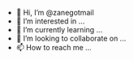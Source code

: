 - 👋 Hi, I’m @zanegotmail
- 👀 I’m interested in ...
- 🌱 I’m currently learning ...
- 💞️ I’m looking to collaborate on ...
- 📫 How to reach me ...

<!---
zanegotmail/zanegotmail is a ✨ special ✨ repository because its `README.md` (this file) appears on your GitHub profile.
You can click the Preview link to take a look at your changes.
--->
